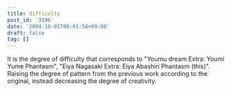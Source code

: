 ```yaml
---
title: difficulty
post_id: '3196'
date: '2004-10-05T00:01:58+09:00'
draft: false
tag: []
---
```


It is the degree of difficulty that corresponds to "Youmu dream Extra: Youmi Yume Phantasm", "Eiya Nagasaki Extra: Eiya Abashiri Phantasm (this)". Raising the degree of pattern from the previous work according to the original, instead decreasing the degree of creativity.